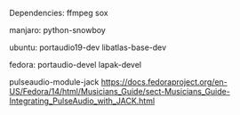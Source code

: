 Dependencies:
ffmpeg
sox

manjaro:
python-snowboy

ubuntu:
portaudio19-dev
libatlas-base-dev

fedora:
portaudio-devel
lapak-devel

pulseaudio-module-jack
https://docs.fedoraproject.org/en-US/Fedora/14/html/Musicians_Guide/sect-Musicians_Guide-Integrating_PulseAudio_with_JACK.html
